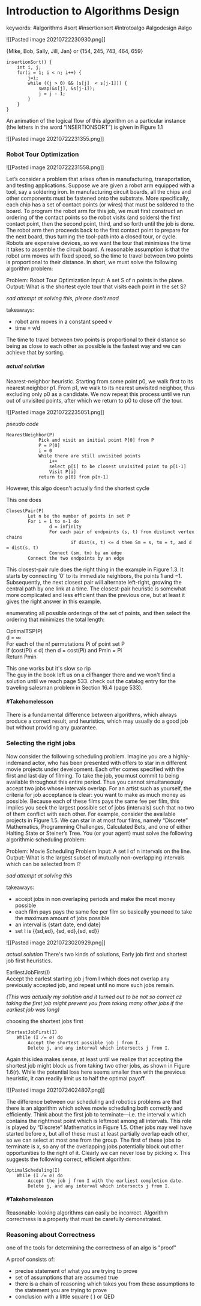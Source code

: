 # Introduction to Algorithms Design

keywords: #algorithms #sort #insertionsort #introtoalgo #algodesign #algo

![[Pasted image 20210722230930.png]]

{Mike, Bob, Sally, Jill, Jan} or {154, 245, 743, 464, 659}

```
insertionSort() {
	int i, j;
	for(i = 1; i < n; i++) {
		j=i;
		while ((j > 0) && (s[j]  < s[j-1])) {
			swap(&s[j], &s[j-1]);
			j = j - 1;
		}
	}
}
```

An animation of the logical flow of this algorithm on a particular instance (the letters in the word “INSERTIONSORT”) is given in Figure 1.1

![[Pasted image 20210722231355.png]]


###  Robot Tour Optimization
![[Pasted image 20210722231558.png]]

Let’s consider a problem that arises often in manufacturing, transportation, and testing applications. Suppose we are given a robot arm equipped with a tool, say a soldering iron. In manufacturing circuit boards, all the chips and other components must be fastened onto the substrate. More specifically, each chip has a set of contact points (or wires) that must be soldered to the board. To program the robot arm for this job, we must first construct an ordering of the contact points so the robot visits (and solders) the first contact point, then the second point, third, and so forth until the job is done. The robot arm then proceeds back to the first contact point to prepare for the next board, thus turning the tool-path into a closed tour, or cycle. Robots are expensive devices, so we want the tour that minimizes the time it takes to assemble the circuit board. A reasonable assumption is that the robot arm moves with fixed speed, so the time to travel between two points is proportional to their distance. In short, we must solve the following algorithm problem:

Problem: Robot Tour Optimization 
Input: A set S of n points in the plane. 
Output: What is the shortest cycle tour that visits each point in the set S?

*sad attempt at solving this, please don't read*

takeaways:  
- robot arm moves in a constant speed v
- time = v/d 

The time to travel between two points is proportional to their distance so being as close to each other as possible is the fastest way and we can achieve that by sorting.

##### *actual solution*
Nearest-neighbor heuristic. Starting from some point p0, we walk first to its nearest neighbor p1. From p1, we walk to its nearest unvisited neighbor, thus excluding only p0 as a candidate. We now repeat this process until we run out of unvisited points, after which we return to p0 to close off the tour.

![[Pasted image 20210722235051.png]]

*pseudo code*
```
NearestNeighbor(P)
			Pick and visit an initial point P[0] from P
			P = P[0]
			i = 0
			While there are still unvisited points
				i++
				select p[i] to be closest unvisited point to p[i-1]
				Visit P[i]
			return to p[0] from p[n-1]
```

However, this algo doesn't actually find the shortest cycle 

This one does

	ClosestPair(P)
			Let n be the number of points in set P
			For i = 1 to n-1 do
					d = infinity
					For each pair of endpoints (s, t) from distinct vertex chains
							if dist(s, t) <= d then Sm = s, tm = t, and d = dist(s, t)
					Connect (sm, tm) by an edge
			Connect the two endpoints by an edge
		
This closest-pair rule does the right thing in the example in Figure 1.3. It starts by connecting ‘0’ to its immediate neighbors, the points 1 and −1. Subsequently, the next closest pair will alternate left-right, growing the central path by one link at a time. The closest-pair heuristic is somewhat more complicated and less efficient than the previous one, but at least it gives the right answer in this example.

enumerating all possible orderings of the set of points, and then select the ordering that minimizes the total length:

OptimalTSP(P)   
		d = ∞   
		For each of the n! permutations Pi of point set P   
				If (cost(Pi) ≤ d) then d = cost(Pi) and Pmin = Pi   
		Return Pmin  

This one works but it's slow so rip  
The guy in the book left us on a clifhanger there and we won't find a solution until we reach page 533. check out the catalog entry for the traveling salesman problem in Section 16.4 (page 533).

#### #Takehomelesson 
There is a fundamental difference between algorithms, which always produce a correct result, and heuristics, which may usually do a good job but without providing any guarantee.

### Selecting the right jobs
Now consider the following scheduling problem. Imagine you are a highly-indemand actor, who has been presented with offers to star in n different movie projects under development. Each offer comes specified with the first and last day of filming. To take the job, you must commit to being available throughout this entire period. Thus you cannot simultaneously accept two jobs whose intervals overlap. For an artist such as yourself, the criteria for job acceptance is clear: you want to make as much money as possible. Because each of these films pays the same fee per film, this implies you seek the largest possible set of jobs (intervals) such that no two of them conflict with each other. For example, consider the available projects in Figure 1.5. We can star in at most four films, namely “Discrete” Mathematics, Programming Challenges, Calculated Bets, and one of either Halting State or Steiner’s Tree. You (or your agent) must solve the following algorithmic scheduling problem: 

Problem: Movie Scheduling Problem 
Input: A set I of n intervals on the line. 
Output: What is the largest subset of mutually non-overlapping intervals which can be selected from I?

*sad attempt at solving this*

takeaways:
- accept jobs in non overlaping periods and make the most money possible
- each film pays pays the same fee per film so basically you need to take the maximum amount of jobs possible
- an interval is {start date, end date}
- set I is {{sd,ed}, {sd, ed},{sd, ed}}

![[Pasted image 20210723020929.png]]

*actual solution*
There's two kinds of solutions, Early job first and shortest job first heuristics.

EarliestJobFirst(I)  
			Accept the earlest starting job j from I which does not overlap any previously accepted job, and repeat until no more such jobs remain.  
			
*(This was actually my solution and it turned out to be not so correct cz taking the first job might prevent you from taking many other jobs if the earliest job was long)*

choosing the shortest jobs first

	ShortestJobFirst(I) 
		While (I ̸= ∅) do 
			Accept the shortest possible job j from I. 
			Delete j, and any interval which intersects j from I.

Again this idea makes sense, at least until we realize that accepting the shortest job might block us from taking two other jobs, as shown in Figure 1.6(r). While the potential loss here seems smaller than with the previous heuristic, it can readily limit us to half the optimal payoff.

![[Pasted image 20210724024807.png]]

The difference between our scheduling and robotics problems are that there is an algorithm which solves movie scheduling both correctly and efficiently. Think about the first job to terminate—i.e. the interval x which contains the rightmost point which is leftmost among all intervals. This role is played by “Discrete” Mathematics in Figure 1.5. Other jobs may well have started before x, but all of these must at least partially overlap each other, so we can select at most one from the group. The first of these jobs to terminate is x, so any of the overlapping jobs potentially block out other opportunities to the right of it. Clearly we can never lose by picking x. This suggests the following correct, efficient algorithm:

	OptimalScheduling(I) 
		While (I ̸= ∅) do 
			Accept the job j from I with the earliest completion date. 
			Delete j, and any interval which intersects j from I.

#### #Takehomelesson 
Reasonable-looking algorithms can easily be incorrect. Algorithm correctness is a property that must be carefully demonstrated.

### Reasoning about Correctness
one of the tools for determining the correctness of an algo is "proof"

A proof consists of:
- precise statement of what you are trying to prove
- set of assumptions that are assumed true
- there is a chain of reasoning which takes you from these assumptions to the statement you are trying to prove
- conclusion with a little square ( ) or QED
	